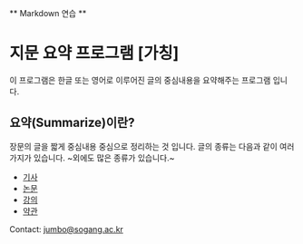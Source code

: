 ** Markdown 연습 **

# 지문 요약 프로그램 [가칭]

이 프로그램은 한글 또는 영어로 이루어진 글의 중심내용을 요약해주는 프로그램 입니다.

## 요약(Summarize)이란?
장문의 글을 짧게 중심내용 중심으로 정리하는 것 입니다.
글의 종류는 다음과 같이 여러가지가 있습니다.
~외에도 많은 종류가 있습니다.~

* [기사](#paragraph)
* [논문](#heading)
* [강의](#blockquote)
* [약관](#emphasis)

Contact: jumbo@sogang.ac.kr
